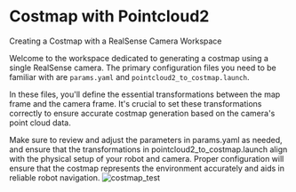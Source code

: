 # Costmap with Pointcloud2
Creating a Costmap with a RealSense Camera Workspace

Welcome to the workspace dedicated to generating a costmap using a single RealSense camera. The primary configuration files you need to be familiar with are `params.yaml` and `pointcloud2_to_costmap.launch`.

In these files, you'll define the essential transformations between the map frame and the camera frame. It's crucial to set these transformations correctly to ensure accurate costmap generation based on the camera's point cloud data.

Make sure to review and adjust the parameters in params.yaml as needed, and ensure that the transformations in pointcloud2_to_costmap.launch align with the physical setup of your robot and camera. Proper configuration will ensure that the costmap represents the environment accurately and aids in reliable robot navigation.
![costmap_test](https://github.com/Llavrih/pcd_to_costmap_ws/assets/99958904/00606da2-c1cb-41ea-bd50-2136d6f244ee)
